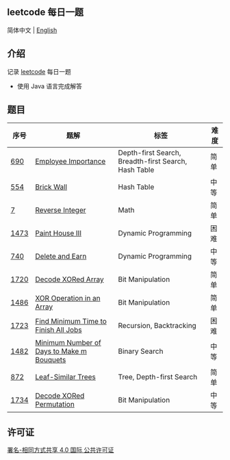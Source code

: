 ## leetcode 每日一题

简体中文 | [English](./README_EN.md)

## 介绍

记录 [leetcode](https://leetcode-cn.com/u/wellemon/) 每日一题

- 使用 Java 语言完成解答

## 题目

| 序号                                                         | 题解                                                         | 标签                                                  | 难度 |
| ------------------------------------------------------------ | ------------------------------------------------------------ | ----------------------------------------------------- | ---- |
| [690](https://leetcode-cn.com/problems/employee-importance/) | [Employee Importance](./solution/java/0690-Employee-Importance/Solution.java) | Depth-first Search, Breadth-first Search,  Hash Table | 简单 |
| [554](https://leetcode-cn.com/problems/brick-wall/)          | [Brick Wall](./solution/java/0554-Brick-Wall/Solution.java)  | Hash Table                                            | 中等 |
| [7](https://leetcode-cn.com/problems/reverse-integer/)       | [Reverse Integer](./solution/java/0007-Reverse-Integer/Solution.java) | Math                                                  | 简单 |
| [1473](https://leetcode-cn.com/problems/paint-house-iii/)    | [Paint House III](./solution/java/1473-Paint-House-3/Solution.java) | Dynamic Programming                                   | 困难 |
| [740](https://leetcode-cn.com/problems/delete-and-earn/)     | [Delete and Earn](./solution/java/0740-Delete-and-Earn/Solution.java) | Dynamic Programming                                   | 中等 |
| [1720](https://leetcode-cn.com/problems/decode-xored-array/) | [Decode XORed Array](./solution/java/1720-Decode-XORed-Array/Solution.java) | Bit Manipulation                                      | 简单 |
| [1486](https://leetcode-cn.com/problems/xor-operation-in-an-array/) | [XOR Operation in an Array](./solution/java/1486-XOR-Operation-in-an-Array/Solution.java) | Bit Manipulation                                      | 简单 |
| [1723](https://leetcode-cn.com/problems/find-minimum-time-to-finish-all-jobs/) | [Find Minimum Time to Finish All Jobs](./solution/java/1723-Find-Minimum-Time-to-Finish-All-Jobs/Solution.java) | Recursion, Backtracking                               | 困难 |
| [1482](https://leetcode-cn.com/problems/minimum-number-of-days-to-make-m-bouquets/) | [Minimum Number of Days to Make m Bouquets](./solution/java/1482-Minimum-Number-of-Days-to-Make-m-Bouquets/Solution.java) | Binary Search                                         | 中等 |
| [872](https://leetcode-cn.com/problems/leaf-similar-trees/)  | [Leaf-Similar Trees](./solution/java/0872-Leaf-Similar-Trees/Solution.java) | Tree, Depth-first Search                              | 简单 |
| [1734](https://leetcode-cn.com/problems/decode-xored-permutation/) | [Decode XORed Permutation](./solution/java/1734-Decode-XORed-Permutation/Solution.java) | Bit Manipulation                                      | 中等 |

## 许可证

<a rel="license" href="http://creativecommons.org/licenses/by-sa/4.0/">署名-相同方式共享 4.0 国际 公共许可证</a>

